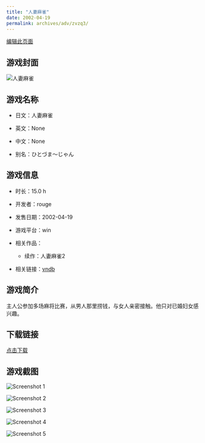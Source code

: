 ```yaml
---
title: "人妻麻雀"
date: 2002-04-19
permalink: archives/adv/zvzq3/
---
```

[编辑此页面](https://github.com/ACG-3/ADV3-source/blob/main/source/_posts/%E4%BA%BA%E5%A6%BB%E9%BA%BB%E9%9B%80.md)

## 游戏封面

![人妻麻雀](https://pan.timero.xyz/d/onedrive/img_lib_001/%E4%BA%BA%E5%A6%BB%E9%BA%BB%E9%9B%80_cover.avif)


## 游戏名称

- 日文：人妻麻雀
- 英文：None
- 中文：None

- 别名：ひとづま～じゃん


## 游戏信息

- 时长：15.0 h
- 开发者：rouge
- 发售日期：2002-04-19
- 游戏平台：win
- 相关作品：
   - 续作：人妻麻雀2

- 相关链接：[vndb](https://vndb.org/v2898)


## 游戏简介

主人公参加多场麻将比赛，从男人那里捞钱，与女人亲密接触。他只对已婚妇女感兴趣。




## 下载链接

[点击下载](https://pan.timero.xyz/onedrive/adv_lib_001/%E4%BA%BA%E5%A6%BB%E9%BA%BB%E9%9B%80)


## 游戏截图


![Screenshot 1](https://pan.timero.xyz/d/onedrive/img_lib_001/%E4%BA%BA%E5%A6%BB%E9%BA%BB%E9%9B%80_Screenshot_1.avif)

![Screenshot 2](https://pan.timero.xyz/d/onedrive/img_lib_001/%E4%BA%BA%E5%A6%BB%E9%BA%BB%E9%9B%80_Screenshot_2.avif)

![Screenshot 3](https://pan.timero.xyz/d/onedrive/img_lib_001/%E4%BA%BA%E5%A6%BB%E9%BA%BB%E9%9B%80_Screenshot_3.avif)

![Screenshot 4](https://pan.timero.xyz/d/onedrive/img_lib_001/%E4%BA%BA%E5%A6%BB%E9%BA%BB%E9%9B%80_Screenshot_4.avif)

![Screenshot 5](https://pan.timero.xyz/d/onedrive/img_lib_001/%E4%BA%BA%E5%A6%BB%E9%BA%BB%E9%9B%80_Screenshot_5.avif)

